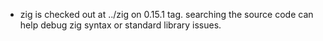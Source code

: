 - zig is checked out at ../zig on 0.15.1 tag. searching the source code can help debug zig syntax or standard library issues.
